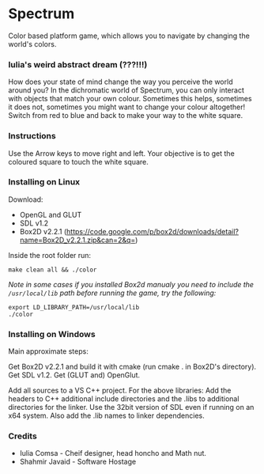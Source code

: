 Spectrum
========

Color based platform game, which allows you to navigate by changing the world's colors.

### Iulia's weird abstract dream (???!!!)

How does your state of mind change the way you perceive the world around you? In the dichromatic world of Spectrum, you can only interact with objects that match your own colour. Sometimes this helps, sometimes it does not, sometimes you might want to change your colour altogether! Switch from red to blue and back to make your way to the white square.

### Instructions
Use the Arrow keys to move right and left. Your objective is to get the coloured square to touch the white square.

### Installing on Linux
Download:

 - OpenGL and GLUT
 - SDL v1.2
 - Box2D v2.2.1 (https://code.google.com/p/box2d/downloads/detail?name=Box2D_v2.2.1.zip&can=2&q=)

Inside the root folder run:

    make clean all && ./color
    
*Note in some cases if you installed Box2d manualy you need to include the `/usr/local/lib` path before running the game, try the following:*

    export LD_LIBRARY_PATH=/usr/local/lib
    ./color

### Installing on Windows

Main approximate steps:

Get Box2D v2.2.1 and build it with cmake (run cmake . in Box2D's directory).
Get SDL v1.2.
Get (GLUT and) OpenGlut.

Add all sources to a VS C++ project. For the above libraries: Add the headers to C++ additional include directories and the .libs to additional directories for the linker. Use the 32bit version of SDL even if running on an x64 system. Also add the .lib names to linker dependencies.

### Credits
 - Iulia Comsa - Cheif designer, head honcho and Math nut.
 - Shahmir Javaid - Software Hostage
